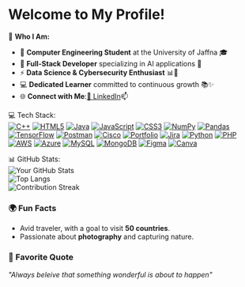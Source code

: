 # Welcome to My Profile!

🌟 **Who I Am:**  
- 🔭 **Computer Engineering Student** at the University of Jaffna 🎓  
- 🌱 **Full-Stack Developer** specializing in AI applications 🤖  
- ⚡ **Data Science & Cybersecurity Enthusiast** 📊🔐  
- 💻 **Dedicated Learner** committed to continuous growth 📚✨  
- 🌐 **Connect with Me**:[🔗 LinkedIn](https://www.linkedin.com/in/mayrariniy-charles-jeyakumar-a96860269/)📫  


💻 Tech Stack:  
[![C++](https://img.shields.io/badge/-C++-00599C?style=flat-square&logo=c%2B%2B&logoColor=white)](https://en.wikipedia.org/wiki/C%2B%2B) 
[![HTML5](https://img.shields.io/badge/-HTML5-E34F26?style=flat-square&logo=html5&logoColor=white)](https://en.wikipedia.org/wiki/HTML5) 
[![Java](https://img.shields.io/badge/-Java-007396?style=flat-square&logo=java&logoColor=white)](https://en.wikipedia.org/wiki/Java_(programming_language)) 
[![JavaScript](https://img.shields.io/badge/-JavaScript-F7DF1E?style=flat-square&logo=javascript&logoColor=black)](https://en.wikipedia.org/wiki/JavaScript) 
[![CSS3](https://img.shields.io/badge/-CSS3-1572B6?style=flat-square&logo=css3&logoColor=white)](https://en.wikipedia.org/wiki/CSS) 
[![NumPy](https://img.shields.io/badge/-NumPy-013243?style=flat-square&logo=numpy&logoColor=white)](https://numpy.org) 
[![Pandas](https://img.shields.io/badge/-Pandas-150458?style=flat-square&logo=pandas&logoColor=white)](https://pandas.pydata.org) 
[![TensorFlow](https://img.shields.io/badge/-TensorFlow-FF6F20?style=flat-square&logo=tensorflow&logoColor=white)](https://www.tensorflow.org) 
[![Postman](https://img.shields.io/badge/-Postman-FF6C37?style=flat-square&logo=postman&logoColor=white)](https://www.postman.com) 
[![Cisco](https://img.shields.io/badge/-Cisco-1BA0E3?style=flat-square&logo=cisco&logoColor=white)](https://www.cisco.com) 
[![Portfolio](https://img.shields.io/badge/-Portfolio-000000?style=flat-square&logo=github&logoColor=white)](https://yourportfolio.com) 
[![Jira](https://img.shields.io/badge/-Jira-0052CC?style=flat-square&logo=jira&logoColor=white)](https://www.atlassian.com/software/jira)
[![Python](https://img.shields.io/badge/-Python-3776AB?style=flat-square&logo=python&logoColor=white)](https://en.wikipedia.org/wiki/Python_(programming_language)) 
[![PHP](https://img.shields.io/badge/-PHP-777BB4?style=flat-square&logo=php&logoColor=white)](https://en.wikipedia.org/wiki/PHP) 
[![AWS](https://img.shields.io/badge/-AWS-232F3E?style=flat-square&logo=amazon-aws&logoColor=white)](https://en.wikipedia.org/wiki/Amazon_Web_Services) 
[![Azure](https://img.shields.io/badge/-Azure-0089D6?style=flat-square&logo=microsoft-azure&logoColor=white)](https://en.wikipedia.org/wiki/Microsoft_Azure) 
[![MySQL](https://img.shields.io/badge/-MySQL-4479A1?style=flat-square&logo=mysql&logoColor=white)](https://en.wikipedia.org/wiki/MySQL) 
[![MongoDB](https://img.shields.io/badge/-MongoDB-47A248?style=flat-square&logo=mongodb&logoColor=white)](https://en.wikipedia.org/wiki/MongoDB) 
[![Figma](https://img.shields.io/badge/-Figma-F24E1E?style=flat-square&logo=figma&logoColor=white)](https://en.wikipedia.org/wiki/Figma) 
[![Canva](https://img.shields.io/badge/-Canva-00C4CC?style=flat-square&logo=canva&logoColor=white)](https://www.canva.com) 


📊 GitHub Stats:  
![Your GitHub Stats](https://github-readme-stats.vercel.app/api?username=Mayrariniy26&show_icons=true&hide_border=true&count_private=true&theme=radical)  
![Top Langs](https://github-readme-stats.vercel.app/api/top-langs/?username=Mayrariniy26&layout=compact&theme=radical)  
![Contribution Streak](https://github-readme-streak-stats.herokuapp.com/?user=Mayrariniy26&theme=radical)  

### 🌍 Fun Facts
- Avid traveler, with a goal to visit **50 countries**.
- Passionate about **photography** and capturing nature.

### 💬 Favorite Quote
*"Always beleive that something wonderful is about to happen"*
